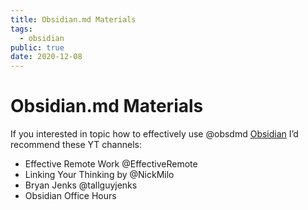 ```yaml
---
title: Obsidian.md Materials
tags:
  - obsidian
public: true
date: 2020-12-08
---
```


# Obsidian.md Materials

If you interested in topic how to effectively use @obsdmd [Obsidian](Obsidian.md) I’d recommend these YT channels:

* Effective Remote Work @EffectiveRemote 
* Linking Your Thinking by @NickMilo
* Bryan Jenks @tallguyjenks
* Obsidian Office Hours
